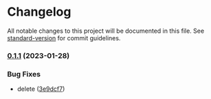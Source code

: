 # Changelog

All notable changes to this project will be documented in this file. See [standard-version](https://github.com/conventional-changelog/standard-version) for commit guidelines.

### [0.1.1](https://github.com/batur/mvp-web-kit/compare/v0.1.0...v0.1.1) (2023-01-28)


### Bug Fixes

* delete ([3e9dcf7](https://github.com/batur/mvp-web-kit/commit/3e9dcf7d0acb7fc0bd303084c0ce15ea67e45354))
